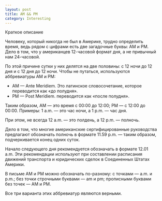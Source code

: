 ```yaml
---
layout: post
title: AM && PM
category: Interesting
---
```


<p class="listing">Краткое описание</p>

Человеку, который никогда не был в Америке, трудно определить время, ведь рядом с цифрами есть две загадочные буквы: AM и PM. Дело в том, что у американцев 12-часовой формат дня, а не привычный нам 24-часовой.

По этой причине сутки у них делятся на две половины: с 12 ночи до 12 дня и с 12 дня до 12 ночи. Чтобы не путаться, используются аббревиатуры AM и PM:

- AM — Ante Meridiem. Это латинское словосочетание, которое переводится как «до полудня».
- PM — Post Meridiem. переводится как «после полудня».

Таким образом, AM — это время с 00:00 до 12:00; PM — с 12:00 до 00:00. Примеры: 1 a.m. — это час ночи, а 1 p.m. — час дня.

При этом, не всегда 12 a.m. — это полдень, а 12 p.m. — полночь. 

Дело в том, что многие американские сертифицированные руководства предлагают обозначать полночь в формате 11.59 p.m. — таким образом, подчеркивается конец одних суток. 

Начало следующего дня рекомендуется обозначать в формате 12.01 a.m. Эти рекомендации используют при составлении расписания движений транспорта и юридических сделок в Соединенных Штатах Америки.

В письме AM и PM можно обозначать по-разному: с точками — a.m. и p.m.; без точки строчными буквами — am и pm; прописными буквами без точек — AM и PM. 

Все три варианта этих аббревиатур являются верными.
<style>
.listing p{
    overflow: hidden;
    text-overflow: ellipsis;
    -o-text-overflow: ellipsis;
    white-space: nowrap;
    width: 60%; /* or whatever you'd like */
}
</style>